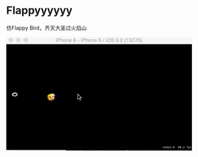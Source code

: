 # Flappyyyyyy
仿Flappy Bird，齐天大圣过火焰山

![](https://raw.githubusercontent.com/JxbSir/Flappyyyyyy/master/1.gif)
